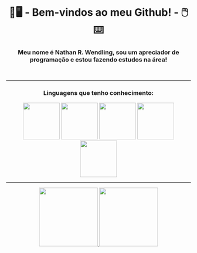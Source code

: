 <h1 align="center">💽🖥️ - Bem-vindos ao meu Github! - 🖱️⌨️</h1>

<div>
  <p>
    <h3 align="center">Meu nome é Nathan R. Wendling, sou um apreciador de programação e estou fazendo estudos na área!</h3>
  </p>
  
  <br><hr>
  
  <div align="center">
    <h3>Linguagens que tenho conhecimento:</h3>
    <img width="100px" height="100px" src="https://cdn.jsdelivr.net/gh/devicons/devicon/icons/php/php-original.svg"/>
    <img width="100px" height="100px" src="https://cdn.jsdelivr.net/gh/devicons/devicon/icons/java/java-original.svg"/>
    <img width="100px" height="100px" src="https://cdn.jsdelivr.net/gh/devicons/devicon/icons/javascript/javascript-original.svg"/>
    <img width="100px" height="100px" src="https://cdn.jsdelivr.net/gh/devicons/devicon/icons/css3/css3-original.svg"/>
    <img width="100px" height="100px" src="https://cdn.jsdelivr.net/gh/devicons/devicon/icons/html5/html5-original.svg"/>
  </div> 
  
  <hr>
  
  <div align="center">
    <a href="https://github.com/WendlingNathan">
    <img height="160em" src="https://github-readme-stats.vercel.app/api/top-langs/?username=WendlingNathan&layout=compact&langs_count=7&theme=dracula"/>
    <img height="160em" src="https://github-readme-stats.vercel.app/api?username=WendlingNathan&show_icons=true&theme=dracula&include_all_commits=true&count_private=true"/>
  </div>

</div>
